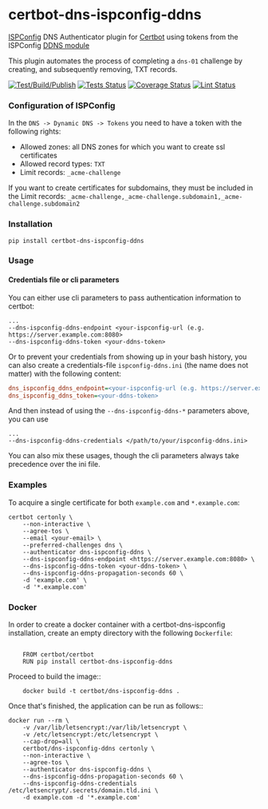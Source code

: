 # certbot-dns-ispconfig-ddns

[ISPConfig](https://www.ispconfig.org/) DNS Authenticator plugin for [Certbot](https://certbot.eff.org/)
using tokens from the ISPConfig [DDNS module](https://github.com/mhofer117/ispconfig-ddns-module) 

This plugin automates the process of completing a `dns-01` challenge by
creating, and subsequently removing, TXT records.

[![Test/Build/Publish](https://github.com/mhofer117/certbot-dns-ispconfig-ddns/actions/workflows/workflow.yml/badge.svg)](https://github.com/mhofer117/certbot-dns-ispconfig-ddns/actions/workflows/workflow.yml)
[![Tests Status](./reports/tests/badge.svg?dummy=8484744)](./reports/tests/report.md)
[![Coverage Status](./reports/coverage/badge.svg?dummy=8484744)](./reports/coverage/report.md)
[![Lint Status](./reports/lint/badge.svg?dummy=8484744)](./reports/lint/report.txt)

### Configuration of ISPConfig

In the `DNS -> Dynamic DNS -> Tokens` you need to have a token with the following rights:

- Allowed zones: all DNS zones for which you want to create ssl certificates 
- Allowed record types: `TXT`
- Limit records: `_acme-challenge`

If you want to create certificates for subdomains, they must be included in the Limit records:
`_acme-challenge,_acme-challenge.subdomain1,_acme-challenge.subdomain2`

### Installation
```
pip install certbot-dns-ispconfig-ddns
```

### Usage
#### Credentials file or cli parameters

You can either use cli parameters to pass authentication information to certbot:

```commandline
...
--dns-ispconfig-ddns-endpoint <your-ispconfig-url (e.g. https://server.example.com:8080>
--dns-ispconfig-ddns-token <your-ddns-token>
```

Or to prevent your credentials from showing up in your bash history, you can also create a
credentials-file `ispconfig-ddns.ini` (the name does not matter) with the following content:

```ini
dns_ispconfig_ddns_endpoint=<your-ispconfig-url (e.g. https://server.example.com:8080>
dns_ispconfig_ddns_token=<your-ddns-token>
```

And then instead of using the `--dns-ispconfig-ddns-*` parameters above, you can use

```commandline
...
--dns-ispconfig-ddns-credentials </path/to/your/ispconfig-ddns.ini>
```

You can also mix these usages, though the cli parameters always take precedence over the ini file.



### Examples

To acquire a single certificate for both `example.com` and `*.example.com`:

```commandline
certbot certonly \
    --non-interactive \
    --agree-tos \
    --email <your-email> \
    --preferred-challenges dns \
    --authenticator dns-ispconfig-ddns \
    --dns-ispconfig-ddns-endpoint <https://server.example.com:8080> \
    --dns-ispconfig-ddns-token <your-ddns-token> \
    --dns-ispconfig-ddns-propagation-seconds 60 \
    -d 'example.com' \
    -d '*.example.com'
```

### Docker

In order to create a docker container with a certbot-dns-ispconfig installation,
create an empty directory with the following `Dockerfile`:

```docker

    FROM certbot/certbot
    RUN pip install certbot-dns-ispconfig-ddns
```

Proceed to build the image::
```commandline
    docker build -t certbot/dns-ispconfig-ddns .
```

Once that's finished, the application can be run as follows::

```commandline
docker run --rm \
    -v /var/lib/letsencrypt:/var/lib/letsencrypt \
    -v /etc/letsencrypt:/etc/letsencrypt \
    --cap-drop=all \
    certbot/dns-ispconfig-ddns certonly \
    --non-interactive \
    --agree-tos \
    --authenticator dns-ispconfig-ddns \
    --dns-ispconfig-ddns-propagation-seconds 60 \
    --dns-ispconfig-ddns-credentials /etc/letsencrypt/.secrets/domain.tld.ini \
    -d example.com -d '*.example.com'
```
